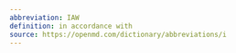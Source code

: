 ```yaml
---
abbreviation: IAW
definition: in accordance with
source: https://openmd.com/dictionary/abbreviations/i
---
```

